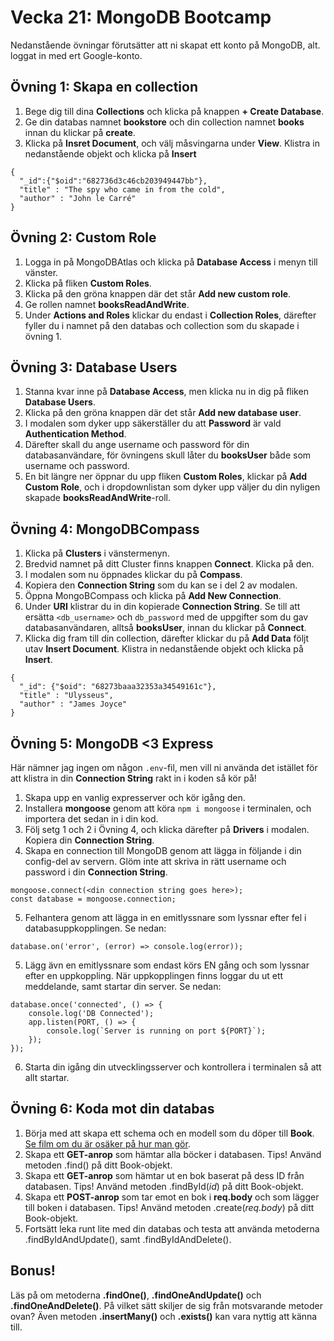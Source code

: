 # Vecka 21: MongoDB Bootcamp

Nedanstående övningar förutsätter att ni skapat ett konto på MongoDB, alt. loggat in med ert Google-konto.

## Övning 1: Skapa en collection
1. Bege dig till dina **Collections** och klicka på knappen **+ Create Database**.
2. Ge din databas namnet **bookstore** och din collection namnet **books** innan du klickar på **create**.
3. Klicka på **Insret Document**, och välj måsvingarna under **View**. Klistra in nedanstående objekt och klicka på **Insert**

```
{
  "_id":{"$oid":"682736d3c46cb203949447bb"},
  "title" : "The spy who came in from the cold",
  "author" : "John le Carré"
}
```


## Övning 2: Custom Role
1. Logga in på MongoDBAtlas och klicka på **Database Access** i menyn till vänster.
2. Klicka på fliken **Custom Roles**.
3. Klicka på den gröna knappen där det står **Add new custom role**.
4. Ge rollen namnet **booksReadAndWrite**.
5. Under **Actions and Roles** klickar du endast i **Collection Roles**, därefter fyller du i namnet på den databas och collection som du skapade i övning 1.

## Övning 3: Database Users
1. Stanna kvar inne på **Database Access**, men klicka nu in dig på fliken **Database Users**.
2. Klicka på den gröna knappen där det står **Add new database user**.
3. I modalen som dyker upp säkerställer du att **Password** är vald **Authentication Method**.
4. Därefter skall du ange username och password för din databasanvändare, för övningens skull låter du **booksUser** både som username och password.
5. En bit längre ner öppnar du upp fliken **Custom Roles**, klickar på **Add Custom Role**, och i dropdownlistan som dyker upp väljer du din nyligen skapade **booksReadAndWrite**-roll.

## Övning 4: MongoDBCompass
1. Klicka på **Clusters** i vänstermenyn.
2. Bredvid namnet på ditt Cluster finns knappen **Connect**. Klicka på den.
3. I modalen som nu öppnades klickar du på **Compass**.
4. Kopiera den **Connection String** som du kan se i del 2 av modalen.
5. Öppna MongoBCompass och klicka på **Add New Connection**.
6. Under **URI** klistrar du in din kopierade **Connection String**. Se till att ersätta ``<db_username>`` och ``db_password`` med de uppgifter som du gav databasanvändaren, alltså **booksUser**, innan du klickar på **Connect**.
7. Klicka dig fram till din collection, därefter klickar du på **Add Data** följt utav **Insert Document**. Klistra in nedanstående objekt och klicka på **Insert**.

```
{
  "_id": {"$oid": "68273baaa32353a34549161c"},
  "title" : "Ulysseus",
  "author" : "James Joyce"
}
```

## Övning 5: MongoDB <3 Express

Här nämner jag ingen om någon ``.env``-fil, men vill ni använda det istället för att klistra in din **Connection String** rakt in i koden så kör på!

1. Skapa upp en vanlig expresserver och kör igång den.
2. Installera **mongoose** genom att köra ``npm i mongoose`` i terminalen, och importera det sedan in i din kod.
3. Följ setg 1 och 2 i Övning 4, och klicka därefter på **Drivers** i modalen. Kopiera din **Connection String**.
4. Skapa en connection till MongoDB genom att lägga in följande i din config-del av servern. Glöm inte att skriva in rätt username och password i din **Connection String**.
 ```
 mongoose.connect(<din connection string goes here>);
 const database = mongoose.connection;
 ```
5. Felhantera genom att lägga in en emitlyssnare som lyssnar efter fel i databasuppkopplingen. Se nedan:
```
database.on('error', (error) => console.log(error));
```
5. Lägg ävn en emitlyssnare som endast körs EN gång och som lyssnar efter en uppkoppling. När uppkopplingen finns loggar du ut ett meddelande, samt startar din server. Se nedan:
```
database.once('connected', () => {
    console.log('DB Connected');
    app.listen(PORT, () => {
        console.log(`Server is running on port ${PORT}`);
    });
});
```
6. Starta din igång din utvecklingsserver och kontrollera i terminalen så att allt startar.

## Övning 6: Koda mot din databas
1. Börja med att skapa ett schema och en modell som du döper till **Book**. [Se film om du är osäker på hur man gör](https://vimeo.com/1084944396/ed8c72e00b?share=copy).
2. Skapa ett **GET-anrop** som hämtar alla böcker i databasen. Tips! Använd metoden .find() på ditt Book-objekt.
3. Skapa ett **GET-anrop** som hämtar ut en bok baserat på dess ID från databasen. Tips! Använd metoden .findById(*id*) på ditt Book-objekt.
4. Skapa ett **POST-anrop** som tar emot en bok i **req.body** och som lägger till boken i databasen. Tips! Använd metoden .create(*req.body*) på ditt Book-objekt.
5. Fortsätt leka runt lite med din databas och testa att använda metoderna .findByIdAndUpdate(), samt .findByIdAndDelete().

## Bonus!
Läs på om metoderna **.findOne()**, **.findOneAndUpdate()** och **.findOneAndDelete()**. På vilket sätt skiljer de sig från motsvarande metoder ovan? Även metoden **.insertMany()** och **.exists()** kan vara nyttig att känna till.
